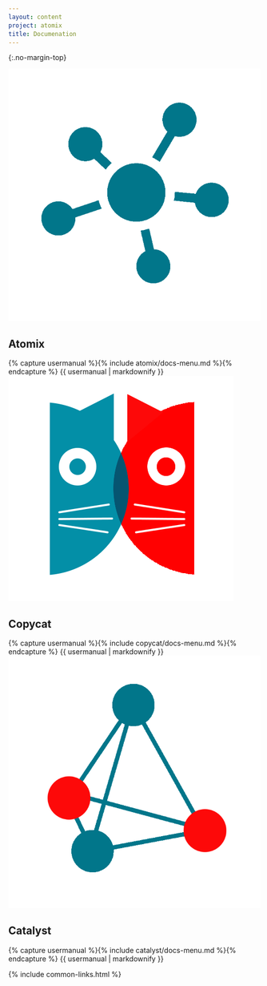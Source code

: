 ```yaml
---
layout: content
project: atomix
title: Documenation
---
```


{:.no-margin-top}
<div class="conatiner">
  <div class="row">
    <div class="col-md-4">
      <div class="docs-logo-heading"><img src="/assets/img/atomix.png" /><h2>Atomix</h2></div>
      <div id="docs-index">
{% capture usermanual %}{% include atomix/docs-menu.md %}{% endcapture %}
{{ usermanual | markdownify }}
      </div>
    </div>
    <div class="col-md-4">
      <div class="docs-logo-heading"><img src="/assets/img/copycat.png" /><h2>Copycat</h2></div>
      <div id="docs-index">
{% capture usermanual %}{% include copycat/docs-menu.md %}{% endcapture %}
{{ usermanual | markdownify }}
      </div>
    </div>
    <div class="col-md-4">
      <div class="docs-logo-heading"><img src="/assets/img/catalyst.png" /><h2>Catalyst</h2></div>
      <div id="docs-index">
{% capture usermanual %}{% include catalyst/docs-menu.md %}{% endcapture %}
{{ usermanual | markdownify }}
      </div>
    </div>
  </div>
</div>

{% include common-links.html %}